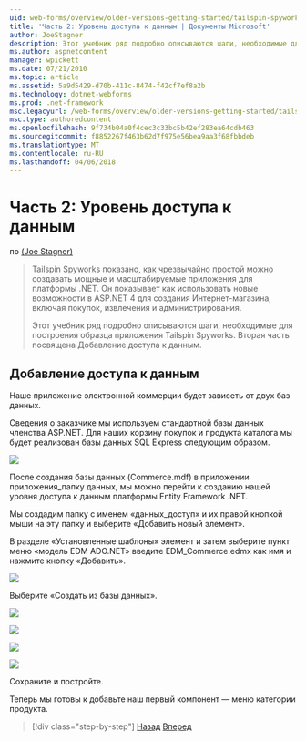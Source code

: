 ```yaml
---
uid: web-forms/overview/older-versions-getting-started/tailspin-spyworks/tailspin-spyworks-part-2
title: 'Часть 2: Уровень доступа к данным | Документы Microsoft'
author: JoeStagner
description: Этот учебник ряд подробно описываются шаги, необходимые для построения образца приложения Tailspin Spyworks. Вторая часть посвящена Добавление доступа к данным.
ms.author: aspnetcontent
manager: wpickett
ms.date: 07/21/2010
ms.topic: article
ms.assetid: 5a9d5429-d70b-411c-8474-f42cf7ef8a2b
ms.technology: dotnet-webforms
ms.prod: .net-framework
msc.legacyurl: /web-forms/overview/older-versions-getting-started/tailspin-spyworks/tailspin-spyworks-part-2
msc.type: authoredcontent
ms.openlocfilehash: 9f734b04a0f4cec3c33bc5b42ef283ea64cdb463
ms.sourcegitcommit: f8852267f463b62d7f975e56bea9aa3f68fbbdeb
ms.translationtype: MT
ms.contentlocale: ru-RU
ms.lasthandoff: 04/06/2018
---
```

<a name="part-2-data-access-layer"></a>Часть 2: Уровень доступа к данным
====================
по [(Joe Stagner)](https://github.com/JoeStagner)

> Tailspin Spyworks показано, как чрезвычайно простой можно создавать мощные и масштабируемые приложения для платформы .NET. Он показывает как использовать новые возможности в ASP.NET 4 для создания Интернет-магазина, включая покупок, извлечения и администрирования.
> 
> Этот учебник ряд подробно описываются шаги, необходимые для построения образца приложения Tailspin Spyworks. Вторая часть посвящена Добавление доступа к данным.


## <a id="_Toc260221668"></a>  Добавление доступа к данным

Наше приложение электронной коммерции будет зависеть от двух баз данных.

Сведения о заказчике мы используем стандартной базы данных членства ASP.NET. Для наших корзину покупок и продукта каталога мы будет реализован базы данных SQL Express следующим образом.

![](tailspin-spyworks-part-2/_static/image1.jpg)

После создания базы данных (Commerce.mdf) в приложении приложения\_папку данных, мы можно перейти к созданию нашей уровня доступа к данным платформы Entity Framework .NET.

Мы создадим папку с именем «данных\_доступ» и их правой кнопкой мыши на эту папку и выберите «Добавить новый элемент».

В разделе «Установленные шаблоны» элемент и затем выберите пункт меню «модель EDM ADO.NET» введите EDM\_Commerce.edmx как имя и нажмите кнопку «Добавить».

![](tailspin-spyworks-part-2/_static/image2.jpg)

Выберите «Создать из базы данных».

![](tailspin-spyworks-part-2/_static/image1.png)

![](tailspin-spyworks-part-2/_static/image2.png)

![](tailspin-spyworks-part-2/_static/image3.png)

![](tailspin-spyworks-part-2/_static/image3.jpg)

Сохраните и постройте.

Теперь мы готовы к добавьте наш первый компонент — меню категории продукта.

> [!div class="step-by-step"]
> [Назад](tailspin-spyworks-part-1.md)
> [Вперед](tailspin-spyworks-part-3.md)
